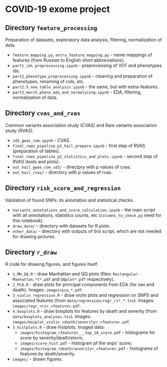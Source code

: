 # COVID-19 exome project

## Directory `feature_processing`

Preparation of datasets, exploratory data analysis, filtering, normalization of data.

- `feature_mapping.py`, `extra_feature_mapping.py` - name mappings of features (from Russian to English short abbreviations).
- `part1_ids_preprocessing.ipynb` - preprocessing of VCF and phenotypes ids.
- `part2_phenotype_preprocessing.ipynb` - cleaning and preparation of phenotypes, renaming of cols, etc.
- `part2.5_new_table_analysis.ipynb` - the same, but with extra-features.
- `part3_march_pheno_eda_and_normalysing.ipynb` - EDA, filtering, normalization of data.

## Directory `cvas_and_rvas`

Common variants association study (CVAS) and Rare variants association study (RVAS).
- `sd3_gwas_com.ipynb` - CVAS.
- `final_rwas_pipeline_p1_hail_prepare.ipynb` - first step of RVAS (preparation of tables). 
- `final_rwas_pipeline_p2_statistics_and_plots.ipynb` - second step of RVAS (tests and plots).
- `out_hail_gwas_com_sd3/` - directpry with p values of cvas.
- `out_hail_rvas/` - directory with p values of rvas.
  

## Directory `risk_score_and_regression`

Validation of found SNPs: its annotation and statistical checks.

- `Variants_annotations_and_score_calculation.ipynb` - the main script with all annotations, statistics counts, etc (`columns_to_check.py` need for this notebook).
- `draw_data/` - directory with datasets for R plots.
- `other_data/` - directory with outputs of this script, 
which are not needed for drawing pictures.



## Directory `r_draw`
R code for drawing figures, and figures itself.
- `1_MH_QQ.R` - draw Manhattan and QQ plots (files: `Rectangular-Manhattan.*t*.pdf` and `QQplot*.pdf` respectively). 
- `2_PCA.R` - draw plots for principal components from EDA (for sex and death). Images: `images/pca_*.pdf`.
- `3_violin_regression.R` - draw violin plots and regression on SNPS and associated features (from `data/regression/regr_rs*_*.tsv`). Images: `images/regr_<rs>_<feature>.pdf`.
- `4_boxplots.R` - draw boxplots for features by death and severity (from `data/boxplots_analyses.tsv`). Images: `images/bozplot_violin_<death/severity>_<feature>.pdf`.
- `5_histplots.R` - draw histplots. Imaged data:
    - `images/histogram_<feature>___top_10_score.pdf` - histograms for score by severity/death/storm;
    - `images/score_hist.pdf` - histogram pf the snps' score;  
    - `images/histogram_<death/severity>_<feature>.pdf` - histograms of features by death/severity.
- `images/` - drawn figures.
